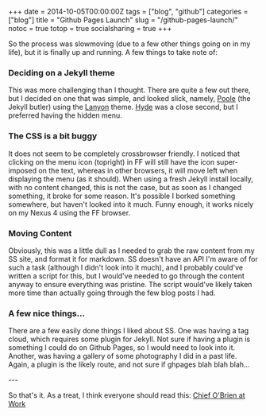 +++
date = 2014-10-05T00:00:00Z
tags = ["blog", "github"]
categories = ["blog"]
title = "Github Pages Launch"
slug = "/github-pages-launch/"
notoc = true
totop = true
socialsharing = true
+++

So the process was slow­moving (due to a few other things going on in my life), but it is finally up and running. A few things to take note of:

### Deciding on a Jekyll theme

This was more challenging than I thought. There are quite a few out there, but I decided on one that was simple, and looked slick, namely, [Poole](http://getpoole.com/) (the Jekyll butler) using the [Lanyon](http://lanyon.getpoole.com/) theme. [Hyde](http://hyde.getpoole.com/) was a close second, but I preferred having the hidden menu.

### The CSS is a bit buggy

It does not seem to be completely cross­browser friendly. I noticed that clicking on the menu icon (top­right) in FF will still have the icon super­imposed on the text, whereas in other browsers, it will move left when displaying the menu (as it should). When using a fresh Jekyll install locally, with no content changed, this is not the case, but as soon as I changed something, it broke for some reason. It's possible I borked something somewhere, but haven't looked into it much. Funny enough, it works nicely on my Nexus 4 using the FF browser.

### Moving Content

Obviously, this was a little dull as I needed to grab the raw content from my SS site, and format it for markdown. SS doesn't have an API I'm aware of for such a task (although I didn't look into it much), and I probably could've written a script for this, but I would've needed to go through the content anyway to ensure everything was pristine. The script would've likely taken more time than actually going through the few blog posts I had.

### A few nice things...

There are a few easily­ done things I liked about SS. One was having a tag cloud, which requires some plugin for Jekyll. Not sure if having a plugin is something I could do on Github Pages, so I would need to look into it. Another, was having a gallery of some photography I did in a past life. Again, a plugin is the likely route, and not sure if gh­pages blah blah blah...

­­­---

So that's it. As a treat, I think everyone should read this: [Chief O'Brien at Work](http://chiefobrienatwork.com/)